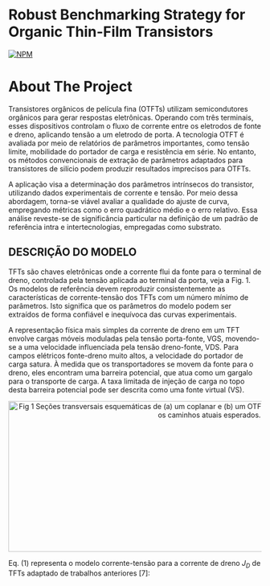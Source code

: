 # Robust Benchmarking Strategy for Organic Thin-Film Transistors
[![NPM](https://img.shields.io/npm/l/react)](https://github.com/RodrigoSantosB/speech-recognition-signal-project/blob/main/LICENSE) 

# About The Project 
Transistores orgânicos de película fina (OTFTs) utilizam semicondutores orgânicos para gerar respostas eletrônicas. Operando com três terminais, esses dispositivos controlam o fluxo de corrente entre os eletrodos de fonte e dreno, aplicando tensão a um eletrodo de porta. A tecnologia OTFT é avaliada por meio de relatórios de parâmetros importantes, como tensão limite, mobilidade do portador de carga e resistência em série. No entanto, os métodos convencionais de extração de parâmetros adaptados para transistores de silício podem produzir resultados imprecisos para OTFTs.

A aplicação visa a determinação dos parâmetros intrínsecos do transistor, utilizando dados experimentais de corrente e tensão. Por meio dessa abordagem, torna-se viável avaliar a qualidade do ajuste de curva, empregando métricas como o erro quadrático médio e o erro relativo. Essa análise reveste-se de significância particular na definição de um padrão de referência intra e intertecnologias, empregadas como substrato.

## **DESCRIÇÃO DO MODELO**
TFTs são chaves eletrônicas onde a corrente flui da fonte para o terminal de dreno, controlada pela tensão aplicada ao terminal da porta, veja a Fig. 1. Os modelos de referência devem reproduzir consistentemente as características de corrente-tensão dos TFTs com um número mínimo de parâmetros. Isto significa que os parâmetros do modelo podem ser extraídos de forma confiável e inequívoca das curvas experimentais.

A representação física mais simples da corrente de dreno em um TFT envolve cargas móveis moduladas pela tensão porta-fonte, VGS, movendo-se a uma velocidade influenciada pela tensão dreno-fonte, VDS. Para campos elétricos fonte-dreno muito altos, a velocidade do portador de carga satura. À medida que os transportadores se movem da fonte para o dreno, eles encontram uma barreira potencial, que atua como um gargalo para o transporte de carga. A taxa limitada de injeção de carga no topo desta barreira potencial pode ser descrita como uma fonte virtual (VS).

<p align="center">
<img src="https://github.com/RodrigoSantosB/Model_OTFT/blob/master/figures/semicondutor.png" alt="Fig 1 Seções transversais esquemáticas de (a) um coplanar e (b) um OTFT escalonado. As linhas tracejadas mostram os caminhos atuais esperados." height="300" width="800">
</p>

Eq. (1) representa o modelo corrente-tensão para a corrente de dreno $J_D$ de TFTs adaptado de trabalhos anteriores [7]:
